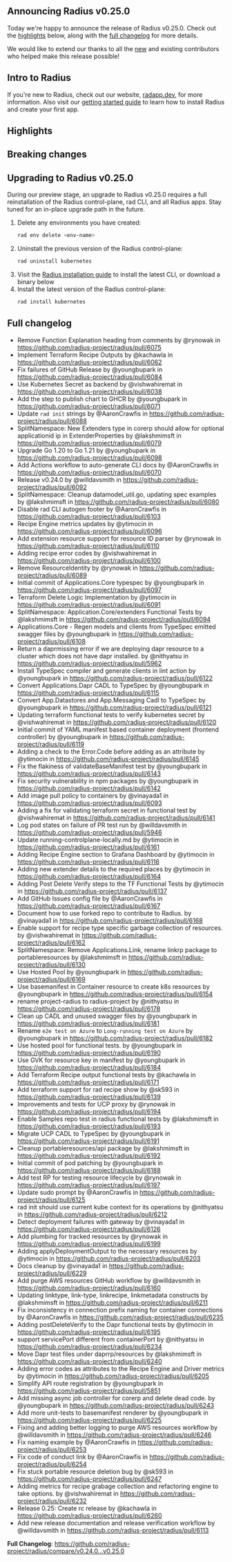 ## Announcing Radius v0.25.0

Today we're happy to announce the release of Radius v0.25.0. Check out the [highlights](#highlights) below, along with the [full changelog](#full-changelog) for more details.

We would like to extend our thanks to all the [new](#new-contributors) and existing contributors who helped make this release possible!

## Intro to Radius

If you're new to Radius, check out our website, [radapp.dev](https://radapp.dev), for more information. Also visit our [getting started guide](https://docs.radapp.dev/getting-started/) to learn how to install Radius and create your first app.

## Highlights

## Breaking changes

## Upgrading to Radius v0.25.0

During our preview stage, an upgrade to Radius v0.25.0 requires a full reinstallation of the Radius control-plane, rad CLI, and all Radius apps. Stay tuned for an in-place upgrade path in the future.

1. Delete any environments you have created:
   ```bash
   rad env delete <env-name>
   ```
1. Uninstall the previous version of the Radius control-plane:
   ```bash
   rad uninstall kubernetes
   ```
1. Visit the [Radius installation guide](https://docs.radapp.dev/getting-started/install/) to install the latest CLI, or download a binary below
1. Install the latest version of the Radius control-plane:
   ```bash
   rad install kubernetes
   ```

## Full changelog

* Remove Function Explanation heading from comments by @rynowak in https://github.com/radius-project/radius/pull/6075
* Implement Terraform Recipe Outputs by @kachawla in https://github.com/radius-project/radius/pull/6062
* Fix failures of GitHub Release by @youngbupark in https://github.com/radius-project/radius/pull/6084
* Use Kubernetes Secret as backend  by @vishwahiremat in https://github.com/radius-project/radius/pull/6038
* Add the step to publish chart to GHCR by @youngbupark in https://github.com/radius-project/radius/pull/6071
* Update `rad init` strings by @AaronCrawfis in https://github.com/radius-project/radius/pull/6088
* SplitNamespace: New Extenders type in corerp should allow for optional applicationid ip in ExtenderProperties by @lakshmimsft in https://github.com/radius-project/radius/pull/6079
* Upgrade Go 1.20 to Go 1.21 by @youngbupark in https://github.com/radius-project/radius/pull/6098
* Add Actions workflow to auto-generate CLI docs by @AaronCrawfis in https://github.com/radius-project/radius/pull/6070
* Release v0.24.0 by @willdavsmith in https://github.com/radius-project/radius/pull/6092
* SplitNamespace: Cleanup datamodel_util.go, updating spec examples by @lakshmimsft in https://github.com/radius-project/radius/pull/6080
* Disable rad CLI autogen footer by @AaronCrawfis in https://github.com/radius-project/radius/pull/6103
* Recipe Engine metrics updates by @ytimocin in https://github.com/radius-project/radius/pull/6096
* Add extension resource support for resource ID parser by @rynowak in https://github.com/radius-project/radius/pull/6110
* Adding recipe error codes  by @vishwahiremat in https://github.com/radius-project/radius/pull/6100
* Remove ResourceIdentity by @rynowak in https://github.com/radius-project/radius/pull/6089
* Initial commit of Applications.Core typespec by @youngbupark in https://github.com/radius-project/radius/pull/6097
* Terraform Delete Logic Implementation by @ytimocin in https://github.com/radius-project/radius/pull/6091
* SplitNamespace: Application.Core/extenders Functional Tests by @lakshmimsft in https://github.com/radius-project/radius/pull/6094
* Applications.Core - Regen models and clients from TypeSpec emitted swagger files by @youngbupark in https://github.com/radius-project/radius/pull/6108
* Return a daprmissing error if we are deploying dapr resource to a cluster which does not have dapr installed. by @nithyatsu in https://github.com/radius-project/radius/pull/5962
* Install TypeSpec compiler and generate clients in lint action by @youngbupark in https://github.com/radius-project/radius/pull/6122
* Convert Applications.Dapr CADL to TypeSpec by @youngbupark in https://github.com/radius-project/radius/pull/6115
* Convert App.Datastores and App.Messaging Cadl to TypeSpec by @youngbupark in https://github.com/radius-project/radius/pull/6121
* Updating terraform functional tests to verify kubernetes secret  by @vishwahiremat in https://github.com/radius-project/radius/pull/6120
* Initial commit of YAML manifest based container deployment (frontend controller) by @youngbupark in https://github.com/radius-project/radius/pull/6119
* Adding a check to the Error.Code before adding as an attribute by @ytimocin in https://github.com/radius-project/radius/pull/6145
* Fix the flakiness of validateBaseManifest test by @youngbupark in https://github.com/radius-project/radius/pull/6143
* Fix security vulnerability in npm packages by @youngbupark in https://github.com/radius-project/radius/pull/6142
* Add image pull policy to containers  by @vinayada1 in https://github.com/radius-project/radius/pull/6093
* Adding a fix for validating terraform secret in functional test by @vishwahiremat in https://github.com/radius-project/radius/pull/6141
* Log pod states on failure of PR test run by @willdavsmith in https://github.com/radius-project/radius/pull/5946
* Update running-controlplane-locally.md by @ytimocin in https://github.com/radius-project/radius/pull/6161
* Adding Recipe Engine section to Grafana Dashboard by @ytimocin in https://github.com/radius-project/radius/pull/6116
* Adding new extender details to the required places by @ytimocin in https://github.com/radius-project/radius/pull/6164
* Adding Post Delete Verify steps to the TF Functional Tests by @ytimocin in https://github.com/radius-project/radius/pull/6137
* Add GitHub Issues config file by @AaronCrawfis in https://github.com/radius-project/radius/pull/6167
* Document how to use forked repo to contribute to Radius. by @vinayada1 in https://github.com/radius-project/radius/pull/6168
* Enable support for recipe type specific garbage collection of resources. by @vishwahiremat in https://github.com/radius-project/radius/pull/6162
* SplitNamespace: Remove Applications.Link, rename linkrp package to portableresources by @lakshmimsft in https://github.com/radius-project/radius/pull/6130
* Use Hosted Pool by @youngbupark in https://github.com/radius-project/radius/pull/6169
* Use basemanifest in Container resource to create k8s resources by @youngbupark in https://github.com/radius-project/radius/pull/6154
* rename project-radius to radius-project by @nithyatsu in https://github.com/radius-project/radius/pull/6178
* Clean up CADL and unused swagger files by @youngbupark in https://github.com/radius-project/radius/pull/6181
* Rename `e2e test on Azure` to `Long-running test on Azure` by @youngbupark in https://github.com/radius-project/radius/pull/6182
* Use hosted pool for functional tests. by @youngbupark in https://github.com/radius-project/radius/pull/6190
* Use GVK for resource key in manifest by @youngbupark in https://github.com/radius-project/radius/pull/6184
* Add Terraform Recipe output functional tests by @kachawla in https://github.com/radius-project/radius/pull/6171
* Add terraform support for rad recipe show by @sk593 in https://github.com/radius-project/radius/pull/6139
* Improvements and tests for UCP proxy by @rynowak in https://github.com/radius-project/radius/pull/6194
* Enable Samples repo test in radius functional tests by @lakshmimsft in https://github.com/radius-project/radius/pull/6193
* Migrate UCP CADL to TypeSpec by @youngbupark in https://github.com/radius-project/radius/pull/6191
* Cleanup portableresources/api package by @lakshmimsft in https://github.com/radius-project/radius/pull/6192
* Initial commit of pod patching  by @youngbupark in https://github.com/radius-project/radius/pull/6188
* Add test RP for testing resource lifecycle by @rynowak in https://github.com/radius-project/radius/pull/6197
* Update sudo prompt by @AaronCrawfis in https://github.com/radius-project/radius/pull/6125
* rad init should use current kube context for its operations by @nithyatsu in https://github.com/radius-project/radius/pull/6212
* Detect deployment failures with gateway by @vinayada1 in https://github.com/radius-project/radius/pull/6126
* Add plumbing for tracked resources by @rynowak in https://github.com/radius-project/radius/pull/6199
* Adding applyDeploymentOutput to the necessary resources by @ytimocin in https://github.com/radius-project/radius/pull/6203
* Docs cleanup by @vinayada1 in https://github.com/radius-project/radius/pull/6229
* Add purge AWS resources GitHub workflow by @willdavsmith in https://github.com/radius-project/radius/pull/6160
* Updating linktype, link-type, linkrecipe, linkmetadata constructs by @lakshmimsft in https://github.com/radius-project/radius/pull/6211
* Fix inconsistency in connection prefix naming for container connections by @AaronCrawfis in https://github.com/radius-project/radius/pull/6235
* Adding postDeleteVerify to the Dapr functional tests by @ytimocin in https://github.com/radius-project/radius/pull/6195
* support servicePort different from containerPort by @nithyatsu in https://github.com/radius-project/radius/pull/6234
* Move Dapr test files under daprrp/resources by @lakshmimsft in https://github.com/radius-project/radius/pull/6240
* Adding error codes as attributes to the Recipe Engine and Driver metrics by @ytimocin in https://github.com/radius-project/radius/pull/6205
* Simplify API route registration by @youngbupark in https://github.com/radius-project/radius/pull/5851
* Add missing async job controller for corerp and delete dead code. by @youngbupark in https://github.com/radius-project/radius/pull/6243
* Add more unit-tests to basemanifest renderer by @youngbupark in https://github.com/radius-project/radius/pull/6225
* Fixing and adding better logging to purge AWS resources workflow by @willdavsmith in https://github.com/radius-project/radius/pull/6246
* Fix naming example by @AaronCrawfis in https://github.com/radius-project/radius/pull/6253
* Fix code of conduct link by @AaronCrawfis in https://github.com/radius-project/radius/pull/6254
* Fix stuck portable resource deletion bug  by @sk593 in https://github.com/radius-project/radius/pull/6247
* Adding metrics for recipe grabage collection and refactoring engine to take options. by @vishwahiremat in https://github.com/radius-project/radius/pull/6232
* Release 0.25: Create rc release by @kachawla in https://github.com/radius-project/radius/pull/6260
* Add new release documentation and release verification workflow by @willdavsmith in https://github.com/radius-project/radius/pull/6113


**Full Changelog**: https://github.com/radius-project/radius/compare/v0.24.0...v0.25.0